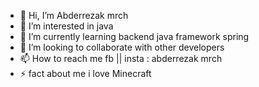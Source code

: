 - 👋 Hi, I’m Abderrezak mrch
- 👀 I’m interested in java
- 🌱 I’m currently learning backend java framework spring 
- 💞️ I’m looking to collaborate with other developers 
- 📫 How to reach me fb || insta : abderrezak mrch
- ⚡ fact about me i love Minecraft 
<!---
abdou-dev-xd/abdou-dev-xd is a ✨ special ✨ repository because its `README.md` (this file) appears on your GitHub profile.
You can click the Preview link to take a look at your changes.
--->
